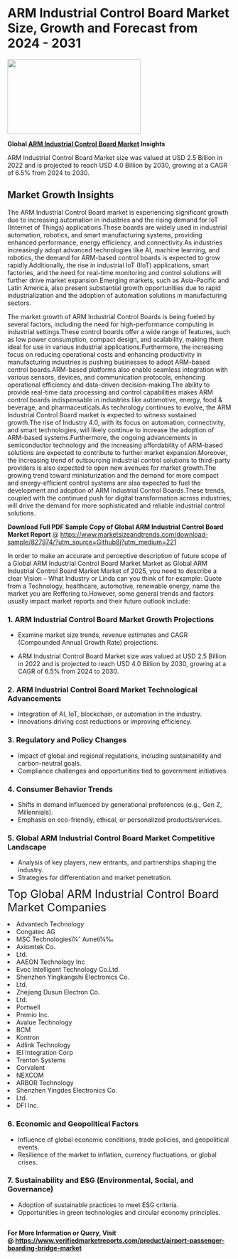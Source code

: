 <H1>ARM Industrial Control Board Market Size, Growth and Forecast from 2024 - 2031</H1><img class="aligncenter size-medium wp-image-584254" src="https://thirdeyenews.in/wp-content/uploads/2024/09/Global-Market-Research-300x168.jpeg" alt="" width="300" height="168" /><p><strong>Global&nbsp;<a href="https://www.marketsizeandtrends.com/download-sample/827974/?utm_source=Github8j?utm_medium=221">ARM Industrial Control Board Market</a> Insights</strong></p><p>ARM Industrial Control Board Market size was valued at USD 2.5 Billion in 2022 and is projected to reach USD 4.0 Billion by 2030, growing at a CAGR of 6.5% from 2024 to 2030.</p><p><h2>Market Growth Insights</h2> <p>The ARM Industrial Control Board market is experiencing significant growth due to increasing automation in industries and the rising demand for IoT (Internet of Things) applications.These boards are widely used in industrial automation, robotics, and smart manufacturing systems, providing enhanced performance, energy efficiency, and connectivity.As industries increasingly adopt advanced technologies like AI, machine learning, and robotics, the demand for ARM-based control boards is expected to grow rapidly.Additionally, the rise in industrial IoT (IIoT) applications, smart factories, and the need for real-time monitoring and control solutions will further drive market expansion.Emerging markets, such as Asia-Pacific and Latin America, also present substantial growth opportunities due to rapid industrialization and the adoption of automation solutions in manufacturing sectors.</p> <p>The market growth of ARM Industrial Control Boards is being fueled by several factors, including the need for high-performance computing in industrial settings.These control boards offer a wide range of features, such as low power consumption, compact design, and scalability, making them ideal for use in various industrial applications.Furthermore, the increasing focus on reducing operational costs and enhancing productivity in manufacturing industries is pushing businesses to adopt ARM-based control boards.ARM-based platforms also enable seamless integration with various sensors, devices, and communication protocols, enhancing operational efficiency and data-driven decision-making.The ability to provide real-time data processing and control capabilities makes ARM control boards indispensable in industries like automotive, energy, food & beverage, and pharmaceuticals.As technology continues to evolve, the ARM Industrial Control Board market is expected to witness sustained growth.The rise of Industry 4.0, with its focus on automation, connectivity, and smart technologies, will likely continue to increase the adoption of ARM-based systems.Furthermore, the ongoing advancements in semiconductor technology and the increasing affordability of ARM-based solutions are expected to contribute to further market expansion.Moreover, the increasing trend of outsourcing industrial control solutions to third-party providers is also expected to open new avenues for market growth.The growing trend toward miniaturization and the demand for more compact and energy-efficient control systems are also expected to fuel the development and adoption of ARM Industrial Control Boards.These trends, coupled with the continued push for digital transformation across industries, will drive the demand for more sophisticated and reliable industrial control solutions.<p><span class=""><strong>Download Full PDF Sample Copy of Global ARM Industrial Control Board Market Report</strong> @ <a href="https://www.marketsizeandtrends.com/download-sample/827974/?utm_source=Github8j?utm_medium=221" target="_blank">https://www.marketsizeandtrends.com/download-sample/827974/?utm_source=Github8j?utm_medium=221</a></span></p><p>In order to make an accurate and perceptive description of future scope of a Global&nbsp;ARM Industrial Control Board Market Market as Global&nbsp;ARM Industrial Control Board Market Market of 2025, you need to describe a clear Vision &ndash; What Industry or Linda can you think of for example: Quote from a Technology, healthcare, automotive, renewable energy, name the market you are Reffering to.However, some general trends and factors usually impact market reports and their future outlook include:</p><h3>1.&nbsp;<strong>ARM Industrial Control Board Market Growth Projections</strong></h3><ul><li>Examine market size trends, revenue estimates and CAGR (Compounded Annual Growth Rate) projections.</li><li><p>ARM Industrial Control Board Market size was valued at USD 2.5 Billion in 2022 and is projected to reach USD 4.0 Billion by 2030, growing at a CAGR of 6.5% from 2024 to 2030.</p></li></ul><h3>2.&nbsp;<strong>ARM Industrial Control Board Market Technological Advancements</strong></h3><ul><li>Integration of AI, IoT, blockchain, or automation in the industry.</li><li>Innovations driving cost reductions or improving efficiency.</li></ul><h3>3.&nbsp;<strong>Regulatory and Policy Changes</strong></h3><ul><li>Impact of global and regional regulations, including sustainability and carbon-neutral goals.</li><li>Compliance challenges and opportunities tied to government initiatives.</li></ul><h3>4.&nbsp;<strong>Consumer Behavior Trends</strong></h3><ul><li>Shifts in demand influenced by generational preferences (e.g., Gen Z, Millennials).</li><li>Emphasis on eco-friendly, ethical, or personalized products/services.</li></ul><h3>5.&nbsp;<strong>Global ARM Industrial Control Board Market Competitive Landscape</strong></h3><ul><li>Analysis of key players, new entrants, and partnerships shaping the industry.</li><li>Strategies for differentiation and market penetration.</li></ul><p data-pm-slice="1 1 []"><span style="color: inherit; font-family: inherit; font-size: 25px;">Top Global ARM Industrial Control Board Market Companies</span></p><div class="" data-test-id=""><p><li>Advantech Technology</li><li> Congatec AG</li><li> MSC Technologiesï¼ˆ Avnetï¼‰</li><li> Axiomtek Co.</li><li>Ltd.</li><li> AAEON Technology Inc</li><li> Evoc Intelligent Technology Co.Ltd.</li><li> Shenzhen Yingkangshi Electronics Co.</li><li> Ltd.</li><li> Zhejiang Dusun Electron Co.</li><li> Ltd.</li><li> Portwell</li><li> Premio Inc.</li><li> Avalue Technology</li><li> BCM</li><li> Kontron</li><li> Adlink Technology</li><li> IEI Integration Corp</li><li> Trenton Systems</li><li> Corvalent</li><li> NEXCOM</li><li> ARBOR Technology</li><li> Shenzhen Yingdes Electronics Co.</li><li> Ltd.</li><li> DFI Inc.</li></p></div><h3>6.&nbsp;<strong>Economic and Geopolitical Factors</strong></h3><ul><li>Influence of global economic conditions, trade policies, and geopolitical events.</li><li>Resilience of the market to inflation, currency fluctuations, or global crises.</li></ul><h3>7.&nbsp;<strong>Sustainability and ESG (Environmental, Social, and Governance)</strong></h3><ul><li>Adoption of sustainable practices to meet ESG criteria.</li><li>Opportunities in green technologies and circular economy principles.</li></ul><h2><strong style="font-size: 14px;">For More Information or Query, Visit @&nbsp;</strong><a style="background-color: #ffffff; font-size: 14px;" href="https://www.marketsizeandtrends.com/report/arm-industrial-control-board-market/" target="_blank">https://www.verifiedmarketreports.com/product/airport-passenger-boarding-bridge-market</a></h2>
